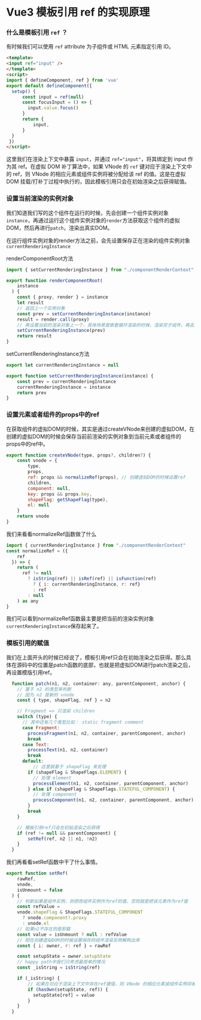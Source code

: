# Vue3 模板引用 ref 的实现原理

### 什么是模板引用 `ref` ？

有时候我们可以使用 `ref` attribute 为子组件或 HTML 元素指定引用 ID。

```html
<template>
<input ref="input" />
</template>
<script>
import { defineComponent, ref } from 'vue'
export default defineComponent({
  setup() {
      const input = ref(null)
      const focusInput = () => {
      	input.value.focus()
      }
      return {
          input,
      }
  }
 })
</script>
```

这里我们在渲染上下文中暴露 `input`，并通过 `ref="input"`，将其绑定到 input 作为其 ref。在虚拟 DOM 补丁算法中，如果 VNode 的 `ref` 键对应于渲染上下文中的 ref，则 VNode 的相应元素或组件实例将被分配给该 ref 的值。这是在虚拟 DOM 挂载/打补丁过程中执行的，因此模板引用只会在初始渲染之后获得赋值。

### 设置当前渲染的实例对象

我们知道我们写的这个组件在运行的时候，先会创建一个组件实例对象`instance`，再通过运行这个组件实例对象的`render`方法获取这个组件的虚拟DOM，然后再进行`patch`，渲染出真实DOM。

在运行组件实例对象的render方法之前，会先设置保存正在渲染的组件实例对象`currentRenderingInstance` 

renderComponentRoot方法

```javascript
import { setCurrentRenderingInstance } from "./componentRenderContext";

export function renderComponentRoot(
    instance
  ) {
    const { proxy, render } = instance
    let result
    // 返回上一个实例对象
    const prev = setCurrentRenderingInstance(instance)
    result = render.call(proxy)
    // 再设置当前的渲染对象上一个，具体场景是嵌套循环渲染的时候，渲染完子组件，再去渲染父组件
    setCurrentRenderingInstance(prev)
    return result
}
```

setCurrentRenderingInstance方法

```javascript
export let currentRenderingInstance = null

export function setCurrentRenderingInstance(instance) {
    const prev = currentRenderingInstance
    currentRenderingInstance = instance
    return prev
}
```

### 设置元素或者组件的props中的ref

在获取组件的虚拟DOM的时候，其实是通过createVNode来创建的虚拟DOM，在创建的虚拟DOM的时候会保存当前前渲染的实例对象到当前元素或者组件的props中的ref中。

```javascript
export function createVNode(type, props?, children?) {
    const vnode = {
        type,
        props,
        ref: props && normalizeRef(props), // 创建虚拟DOM的时候设置ref
        children,
        component: null,
        key: props && props.key,
        shapeFlag: getShapeFlag(type),
        el: null
    }
    return vnode
}
```

我们来看看normalizeRef函数做了什么

```javascript
import { currentRenderingInstance } from "./componentRenderContext"
const normalizeRef = ({
    ref
  }) => {
    return (
      ref != null
        ? isString(ref) || isRef(ref) || isFunction(ref)
          ? { i: currentRenderingInstance, r: ref}
          : ref
        : null
    ) as any
}
```

我们可以看到normalizeRef函数最主要是把当前的渲染实例对象`currentRenderingInstance`保存起来了。

### 模板引用的赋值

我们在上面开头的时候已经说了，模板引用ref只会在初始渲染之后获得。那么具体在源码中的位置是patch函数的底部，也就是把虚拟DOM进行patch渲染之后，再设置模版引用ref。

```javascript
  function patch(n1, n2, container: any, parentComponent, anchor) {
    // 基于 n2 的类型来判断
    // 因为 n2 是新的 vnode
    const { type, shapeFlag, ref } = n2

    // Fragment => 只渲染 children
    switch (type) {
      // 其中还有几个类型比如： static fragment comment
      case Fragment:
        processFragment(n1, n2, container, parentComponent, anchor)
        break
      case Text:
        processText(n1, n2, container)
        break
      default:
          // 这里就基于 shapeFlag 来处理
        if (shapeFlag & ShapeFlags.ELEMENT) {
          // 处理 element
          processElement(n1, n2, container, parentComponent, anchor)
        } else if (shapeFlag & ShapeFlags.STATEFUL_COMPONENT) {
          // 处理 component
          processComponent(n1, n2, container, parentComponent, anchor)
        }
        break
    }

    // 模板引用ref只会在初始渲染之后获得
    if (ref != null && parentComponent) {
        setRef(ref, n2 || n1, !n2)
    }
  }
```

我们再看看setRef函数中干了什么事情。

```javascript
export function setRef(
    rawRef,
    vnode,
    isUnmount = false
  ) {
    // 判断如果是组件实例，则把改组件实例作为ref的值，否则就是把该元素作为ref值 
    const refValue =
    vnode.shapeFlag & ShapeFlags.STATEFUL_COMPONENT
      ? vnode.component!.proxy
      : vnode.el
    // 如果n2不存在则是卸载
    const value = isUnmount ? null : refValue
    // 把在创建虚拟DOM的时候设置保存的组件渲染实例解构出来
    const { i: owner, r: ref } = rawRef

    const setupState = owner.setupState
    // happy path中我们只考虑最简单的情况
    const _isString = isString(ref)

    if (_isString) {
        // 如果在对应于渲染上下文中存在ref键值，则 VNode 的相应元素或组件实例将被分配给该 ref 的值
        if (hasOwn(setupState, ref)) {
          setupState[ref] = value
        }
    }
  }
```

